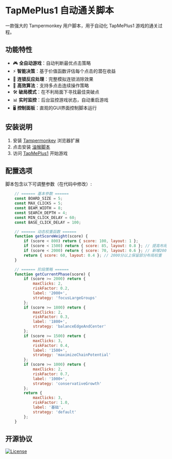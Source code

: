 # TapMePlus1 自动通关脚本

一款强大的 Tampermonkey 用户脚本，用于自动化 TapMePlus1 游戏的通关过程。

## 功能特性

- 🎮 **全自动游戏**：自动判断最优点击策略
- ⚡ **智能决策**：基于价值函数评估每个点击的潜在收益
- 🔁 **连锁反应处理**：完整模拟连锁消除效果
- 🚀 **高效算法**：支持多点击连续操作策略
- 🛠 **破局模式**：在不利局面下寻找最佳突破点
- 📊 **实时监控**：后台监控游戏状态，自动重启游戏
- 🖥 **控制面板**：直观的GUI界面控制脚本运行

## 安装说明

1. 安装 [Tampermonkey](https://www.tampermonkey.net/) 浏览器扩展
2. 点击安装 [油猴脚本](https://github.com/baimengshi/tapmeplus1/raw/main/tapmeplus1-autoplay.user.js)
3. 访问 [TapMePlus1](https://tapmeplus1.com/) 开始游戏

## 配置选项

脚本包含以下可调整参数（在代码中修改）:

```javascript
    // ====== 基本参数 ======
    const BOARD_SIZE = 5;
    const MAX_CLICKS = 5;
    const BEAM_WIDTH = 8;
    const SEARCH_DEPTH = 4;
    const MIN_CLICK_DELAY = 60;
    const BASE_CLICK_DELAY = 100;

    // ====== 动态权重函数 ======
    function getScoreWeight(score) {
        if (score < 800) return { score: 100, layout: 1 };
        if (score < 1500) return { score: 85, layout: 0.8 }; // 提高布局权重
        if (score < 2000) return { score: 70, layout: 0.6 }; // 新增2000分过渡阶段
        return { score: 60, layout: 0.4 }; // 2000分以上保留部分布局权重
    }

    // ====== 阶段策略 ======
    function getCurrentPhase(score) {
        if (score >= 2000) return {
            maxClicks: 2,
            riskFactor: 0.2,
            label: '2000+',
            strategy: 'focusLargeGroups'
        };
        if (score >= 1800) return {
            maxClicks: 2,
            riskFactor: 0.3,
            label: '1800+',
            strategy: 'balanceEdgeAndCenter'
        };
        if (score >= 1500) return {
            maxClicks: 3,
            riskFactor: 0.4,
            label: '1500+',
            strategy: 'maximizeChainPotential'
        };
        if (score >= 1000) return {
            maxClicks: 2,
            riskFactor: 0.7,
            label: '1000+',
            strategy: 'conservativeGrowth'
        };
        return {
            maxClicks: 3,
            riskFactor: 1.0,
            label: '基础',
            strategy: 'default'
        };
    }
```

## 开源协议
[![License](https://img.shields.io/badge/License-MIT-blue.svg)](LICENSE) 
